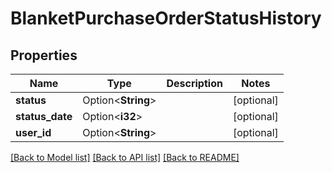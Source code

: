 # BlanketPurchaseOrderStatusHistory

## Properties

Name | Type | Description | Notes
------------ | ------------- | ------------- | -------------
**status** | Option<**String**> |  | [optional]
**status_date** | Option<**i32**> |  | [optional]
**user_id** | Option<**String**> |  | [optional]

[[Back to Model list]](../README.md#documentation-for-models) [[Back to API list]](../README.md#documentation-for-api-endpoints) [[Back to README]](../README.md)


